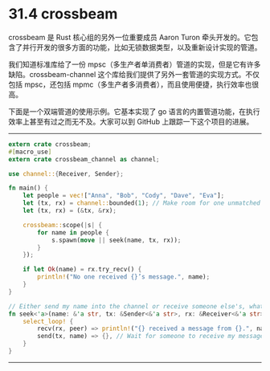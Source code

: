 # 31.4 crossbeam

crossbeam 是 Rust 核心组的另外一位重要成员 Aaron Turon 牵头开发的。它包含了并行开发的很多方面的功能，比如无锁数据类型，以及重新设计实现的管道。

我们知道标准库给了一份 mpsc（多生产者单消费者）管道的实现，但是它有许多缺陷。crossbeam-channel 这个库给我们提供了另外一套管道的实现方式。不仅包括 mpsc，还包括 mpmc（多生产者多消费者），而且使用便捷，执行效率也很高。

下面是一个双端管道的使用示例。它基本实现了 go 语言的内置管道功能，在执行效率上甚至有过之而无不及。大家可以到 GitHub 上跟踪一下这个项目的进展。

---

```rust
extern crate crossbeam;
#[macro_use]
extern crate crossbeam_channel as channel;

use channel::{Receiver, Sender};

fn main() {
    let people = vec!["Anna", "Bob", "Cody", "Dave", "Eva"];
    let (tx, rx) = channel::bounded(1); // Make room for one unmatched send.
    let (tx, rx) = (&tx, &rx);

    crossbeam::scope(|s| {
        for name in people {
            s.spawn(move || seek(name, tx, rx));
        }
    });

    if let Ok(name) = rx.try_recv() {
        println!("No one received {}’s message.", name);
    }
}

// Either send my name into the channel or receive someone else's, whatever happens first.
fn seek<'a>(name: &'a str, tx: &Sender<&'a str>, rx: &Receiver<&'a str>) {
    select_loop! {
        recv(rx, peer) => println!("{} received a message from {}.", name, peer),
        send(tx, name) => {}, // Wait for someone to receive my message.
    }
}
```

---
